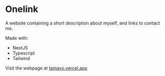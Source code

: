 # Onelink
A website containing a short description about myself, and links to contact me.

Made with:

- NextJS
- Typescript
- Tailwind

Visit the webpage at [tamayo.vercel.app](http://tamayo.vercel.app "tamayo.vercel.app")
